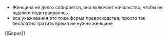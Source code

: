 * Женщина не долго собирается, она включает начальство, чтобы ее ждали и подстраивались
* все ухаживания это тоже форма превосходства, просто так бесплатно тратить время не нужно женщине

[[Борис]]